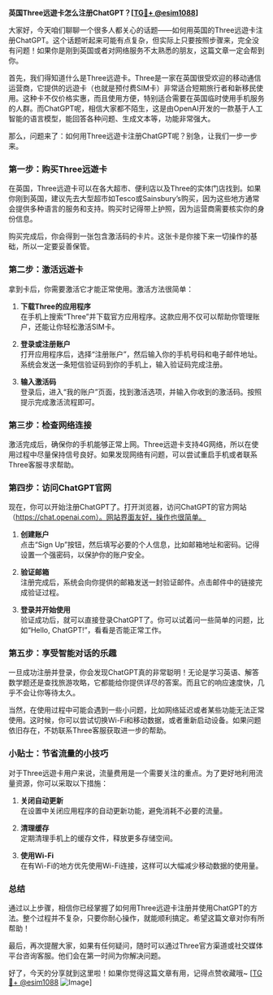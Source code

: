 **英国Three远遊卡怎么注册ChatGPT？[[TG💪+ @esim1088](https://t.me/s/esim1088)]**

大家好，今天咱们聊聊一个很多人都关心的话题——如何用英国的Three远遊卡注册ChatGPT。这个话题听起来可能有点复杂，但实际上只要按照步骤来，完全没有问题！如果你是刚到英国或者对网络服务不太熟悉的朋友，这篇文章一定会帮到你。

首先，我们得知道什么是Three远遊卡。Three是一家在英国很受欢迎的移动通信运营商，它提供的远遊卡（也就是预付费SIM卡）非常适合短期旅行者和新移民使用。这种卡不仅价格实惠，而且使用方便，特别适合需要在英国临时使用手机服务的人群。而ChatGPT呢，相信大家都不陌生，这是由OpenAI开发的一款基于人工智能的语言模型，能回答各种问题、生成文本等，功能非常强大。

那么，问题来了：如何用Three远遊卡注册ChatGPT呢？别急，让我们一步一步来。

### 第一步：购买Three远遊卡

在英国，Three远遊卡可以在各大超市、便利店以及Three的实体门店找到。如果你刚到英国，建议先去大型超市如Tesco或Sainsbury’s购买，因为这些地方通常会提供多种语言的服务和支持。购买时记得带上护照，因为运营商需要核实你的身份信息。

购买完成后，你会得到一张包含激活码的卡片。这张卡是你接下来一切操作的基础，所以一定要妥善保管。

### 第二步：激活远遊卡

拿到卡后，你需要激活它才能正常使用。激活方法很简单：

1. **下载Three的应用程序**  
   在手机上搜索“Three”并下载官方应用程序。这款应用不仅可以帮助你管理账户，还能让你轻松激活SIM卡。

2. **登录或注册账户**  
   打开应用程序后，选择“注册账户”，然后输入你的手机号码和电子邮件地址。系统会发送一条短信验证码到你的手机上，输入验证码完成注册。

3. **输入激活码**  
   登录后，进入“我的账户”页面，找到激活选项，并输入你收到的激活码。按照提示完成激活流程即可。

### 第三步：检查网络连接

激活完成后，确保你的手机能够正常上网。Three远遊卡支持4G网络，所以在使用过程中尽量保持信号良好。如果发现网络有问题，可以尝试重启手机或者联系Three客服寻求帮助。

### 第四步：访问ChatGPT官网

现在，你可以开始注册ChatGPT了。打开浏览器，访问ChatGPT的官方网站（https://chat.openai.com）。网站界面友好，操作也很简单。

1. **创建账户**  
   点击“Sign Up”按钮，然后填写必要的个人信息，比如邮箱地址和密码。记得设置一个强密码，以保护你的账户安全。

2. **验证邮箱**  
   注册完成后，系统会向你提供的邮箱发送一封验证邮件。点击邮件中的链接完成验证过程。

3. **登录并开始使用**  
   验证成功后，就可以直接登录ChatGPT了。你可以试着问一些简单的问题，比如“Hello, ChatGPT!”，看看是否能正常工作。

### 第五步：享受智能对话的乐趣

一旦成功注册并登录，你会发现ChatGPT真的非常聪明！无论是学习英语、解答数学题还是查找旅游攻略，它都能给你提供详尽的答案。而且它的响应速度快，几乎不会让你等待太久。

当然，在使用过程中可能会遇到一些小问题，比如网络延迟或者某些功能无法正常使用。这时候，你可以尝试切换Wi-Fi和移动数据，或者重新启动设备。如果问题依旧存在，不妨联系Three客服获取进一步的帮助。

### 小贴士：节省流量的小技巧

对于Three远遊卡用户来说，流量费用是一个需要关注的重点。为了更好地利用流量资源，你可以采取以下措施：

1. **关闭自动更新**  
   在设置中关闭应用程序的自动更新功能，避免消耗不必要的流量。

2. **清理缓存**  
   定期清理手机上的缓存文件，释放更多存储空间。

3. **使用Wi-Fi**  
   在有Wi-Fi的地方优先使用Wi-Fi连接，这样可以大幅减少移动数据的使用量。

### 总结

通过以上步骤，相信你已经掌握了如何用Three远遊卡注册并使用ChatGPT的方法。整个过程并不复杂，只要你耐心操作，就能顺利搞定。希望这篇文章对你有所帮助！

最后，再次提醒大家，如果有任何疑问，随时可以通过Three官方渠道或社交媒体平台咨询客服。他们会在第一时间为你解决问题。

好了，今天的分享就到这里啦！如果你觉得这篇文章有用，记得点赞收藏哦~ [[TG💪+ @esim1088](https://t.me/s/esim1088) ![Image](https://i.postimg.cc/4NQfJmqS/Snipaste-2025-05-13-00-14-12.png)]